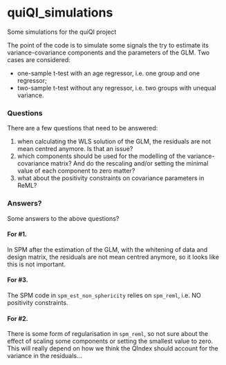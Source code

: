 # quiQI_simulations
Some simulations for the quiQI project

The point of the code is to simulate some signals the try to estimate its variance-covariance components and the parameters of the GLM. Two cases are considered:

- one-sample t-test with an age regressor, i.e. one group and one regressor;
- two-sample t-test without any regressor, i.e. two groups with unequal variance.

### Questions

There are a few questions that need to be answered:

1. when calculating the WLS solution of the GLM, the residuals are not mean centred anymore. Is that an issue?
2. which components should be used for the modelling of the variance-covariance matrix? And do the rescaling and/or setting the minimal value of each component to zero matter?
3. what about the positivity constraints on covariance parameters in ReML?

### Answers?

Some answers to the above questions?

#### For #1. 
In SPM after the estimation of the GLM, with the whitening of data and design matrix, the residuals are not mean centred anymore, so it looks like this is not important.
#### For #3. 
The SPM code in `spm_est_non_sphericity`  relies on  `spm_reml`, i.e. NO positivity constraints.
#### For #2. 
There is some form of regularisation in `spm_reml`, so not sure about the effect of scaling some components or setting the smallest value to zero. This will really depend on how we think the QIndex should account for the variance in the residuals...

